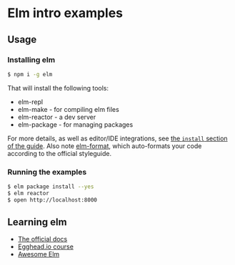 # Elm intro examples

## Usage

### Installing elm
```sh
$ npm i -g elm
```
That will install the following tools:
- elm-repl
- elm-make - for compiling elm files
- elm-reactor - a dev server
- elm-package - for managing packages

For more details, as well as editor/IDE integrations, see [the `install` section of the guide](https://guide.elm-lang.org/install.html). Also note [elm-format](https://github.com/avh4/elm-format), which auto-formats your code according to the official styleguide.

### Running the examples
```sh
$ elm package install --yes
$ elm reactor
$ open http://localhost:8000
```

## Learning elm

- [The official docs](http://elm-lang.org/docs)
- [Egghead.io course](https://egghead.io/courses/start-using-elm-to-build-web-applications)
- [Awesome Elm](https://github.com/isRuslan/awesome-elm)

